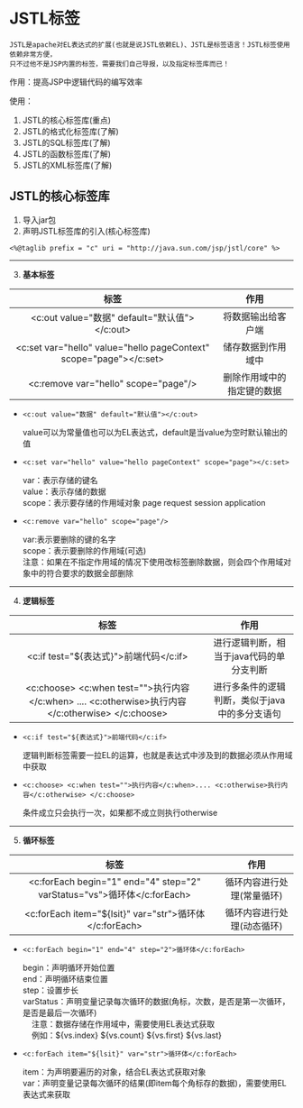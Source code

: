 # JSTL标签
    JSTL是apache对EL表达式的扩展(也就是说JSTL依赖EL)、JSTL是标签语言！JSTL标签使用依赖非常方便，
    只不过他不是JSP内置的标签，需要我们自己导报，以及指定标签库而已！
    
作用：提高JSP中逻辑代码的编写效率

使用：
1. JSTL的核心标签库(重点)
2. JSTL的格式化标签库(了解)
3. JSTL的SQL标签库(了解)
4. JSTL的函数标签库(了解)
5. JSTL的XML标签库(了解)

## JSTL的核心标签库

1. 导入jar包
2. 声明JSTL标签库的引入(核心标签库)
```
<%@taglib prefix = "c" uri = "http://java.sun.com/jsp/jstl/core" %>
```

---

3. **基本标签**

标签|作用
|:--:|:--:
<c:out value="数据" default="默认值"></c:out>|将数据输出给客户端
<c:set var="hello" value="hello pageContext" scope="page"></c:set>|储存数据到作用域中
<c:remove var="hello" scope="page"/>|删除作用域中的指定键的数据

- ```<c:out value="数据" default="默认值"></c:out>```
    
    value可以为常量值也可以为EL表达式，default是当value为空时默认输出的值

- ```<c:set var="hello" value="hello pageContext" scope="page"></c:set>```

    var：表示存储的键名</br>
    value：表示存储的数据</br>
    scope：表示要存储的作用域对象 page request session application</br>

- ```<c:remove var="hello" scope="page"/>```

    var:表示要删除的键的名字</br>
    scope：表示要删除的作用域(可选)</br>
    注意：如果在不指定作用域的情况下使用改标签删除数据，则会四个作用域对象中的符合要求的数据全部删除

---

4. **逻辑标签**

标签|作用
|:--:|:--:
<c:if test="${表达式}">前端代码</c:if>|进行逻辑判断，相当于java代码的单分支判断
<c:choose> <c:when test="">执行内容</c:when> .... <c:otherwise>执行内容</c:otherwise> </c:choose>|进行多条件的逻辑判断，类似于java中的多分支语句

- ```<c:if test="${表达式}">前端代码</c:if>```

    逻辑判断标签需要一拉EL的运算，也就是表达式中涉及到的数据必须从作用域中获取

- ```<c:choose> <c:when test="">执行内容</c:when>.... <c:otherwise>执行内容</c:otherwise> </c:choose>```

    条件成立只会执行一次，如果都不成立则执行otherwise

---

5. **循环标签**
  
标签|作用
|:--:|:--:
<c:forEach begin="1" end="4" step="2" varStatus="vs">循环体</c:forEach>|循环内容进行处理(常量循环)
<c:forEach item="${lsit}" var="str">循环体</c:forEach>|循环内容进行处理(动态循环)

- ```<c:forEach begin="1" end="4" step="2">循环体</c:forEach>```

    begin：声明循环开始位置</br>
    end：声明循环结束位置</br>
    step：设置步长</br>
    varStatus：声明变量记录每次循环的数据(角标，次数，是否是第一次循环，是否是最后一次循环)</br>
    &nbsp;&nbsp;&nbsp;&nbsp;注意：数据存储在作用域中，需要使用EL表达式获取</br>
    &nbsp;&nbsp;&nbsp;&nbsp;例如：${vs.index} ${vs.count} ${vs.first} ${vs.last}</br>

- ```<c:forEach item="${lsit}" var="str">循环体</c:forEach>```

    item：为声明要遍历的对象，结合EL表达式获取对象</br>
    var：声明变量记录每次循环的结果(即item每个角标存的数据)，需要使用EL表达式来获取
